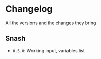 # Changelog
All the versions and the changes they bring

## Snash
- `0.5.0`: Working input, variables list
